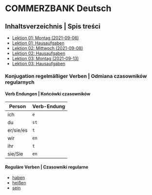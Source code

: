 # COMMERZBANK Deutsch

## Inhaltsverzeichnis | Spis treści

- [Lektion 01: Montag (2021-09-06)](2021-09-06_Lektion.md)
- [Lektion 01: Hausaufgaben](2021-09-06_Hausaufgaben.md)
- [Lektion 02: Mittwoch (2021-09-08)](2021-09-08_Lektion.md)
- [Lektion 02: Hausaufgaben](2021-09-08_Hausaufgaben.md)
- [Lektion 03: Montag (2021-09-13)](2021-09-13_Lektion.md)
- [Lektion 03: Hausaufgaben](2021-09-13_Hausaufgaben.md)

### Konjugation regelmäßiger Verben | Odmiana czasowników regularnych

#### Verb Endungen | Końcówki czasowników

| Person    | Verb-Endung |
| --------- | ----------- |
| ich       | `e`         |
| du        | `st`        |
| er/sie/es | `t`         |
| wir       | `en`        |
| ihr       | `t`         |
| sie/Sie   | `en`        |

#### Reguläre Verben | Czasowniki regularne

- [haben](verben/haben.md)
- [heißen](verben/heißen.md)
- [sein](verben/sein.md)
